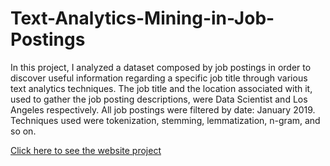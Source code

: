 # Text-Analytics-Mining-in-Job-Postings
In this project, I analyzed a dataset composed by job postings in order to discover useful information regarding a specific job title through various text analytics techniques. The job title and the location associated with it, used to gather the job posting descriptions, were Data Scientist and Los Angeles respectively. All job postings were filtered by date: January 2019. Techniques used were tokenization, stemming, lemmatization, n-gram, and so on.

[Click here to see the website project](https://saulventura.github.io/Text-Analytics-Mining/)
